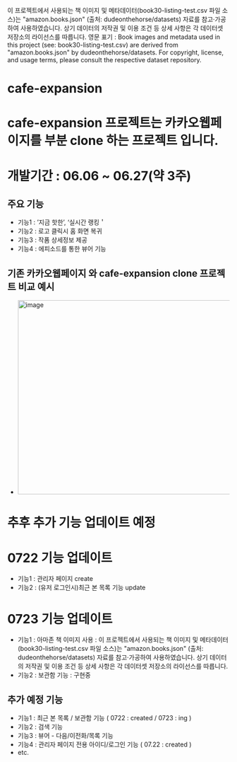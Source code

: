 이 프로젝트에서 사용되는 책 이미지 및 메타데이터(book30-listing-test.csv 파일 소스)는
"amazon.books.json"
(출처: dudeonthehorse/datasets)
자료를 참고·가공하여 사용하였습니다.
상기 데이터의 저작권 및 이용 조건 등 상세 사항은 각 데이터셋 저장소의 라이선스를 따릅니다.
영문 표기 :
Book images and metadata used in this project (see: book30-listing-test.csv) are derived from
"amazon.books.json"
by dudeonthehorse/datasets.
For copyright, license, and usage terms, please consult the respective dataset repository.

# cafe-expansion

# cafe-expansion 프로젝트는 카카오웹페이지를 부분 clone 하는 프로젝트 입니다.

# 개발기간 : 06.06 ~ 06.27(약 3주)

## 주요 기능
- 기능1 : ’지금 핫한’, ‘실시간 랭킹＇
- 기능2 : 로고 클릭시 홈 화면 복귀
- 기능3 : 작품 상세정보 제공
- 기능4 : 에피소드를 통한 뷰어 기능

## 기존 카카오웹페이지 와 cafe-expansion clone 프로젝트 비교 예시
- <img width="703" height="439" alt="image" src="https://github.com/user-attachments/assets/47d91d13-cb1b-454a-be03-ef140373caf2" />

# 추후 추가 기능 업데이트 예정

# 0722 기능 업데이트
- 기능1 : 관리자 페이지 create
- 기능2 : (유저 로그인시)최근 본 목록 기능 update

# 0723 기능 업데이트
- 기능1 : 아마존 책 이미지 사용 :
  이 프로젝트에서 사용되는 책 이미지 및 메타데이터(book30-listing-test.csv 파일 소스)는
"amazon.books.json"
(출처: dudeonthehorse/datasets)
자료를 참고·가공하여 사용하였습니다.
상기 데이터의 저작권 및 이용 조건 등 상세 사항은 각 데이터셋 저장소의 라이선스를 따릅니다.
- 기능2 : 보관함 기능 : 구현중
  
## 추가 예정 기능
- 기능1 : 최근 본 목록 / 보관함 기능 ( 0722 : created / 0723 : ing )
- 기능2 : 검색 기능
- 기능3 : 뷰어 - 다음/이전화/목록 기능
- 기능4 : 관리자 페이지 전용 아이디/로그인 기능 ( 07.22 : created )
- etc.
